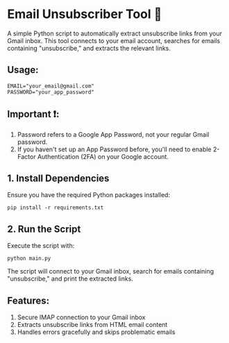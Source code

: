 # Email Unsubscriber Tool 📧

A simple Python script to automatically extract unsubscribe links from your Gmail inbox. This tool connects to your email account, searches for emails containing "unsubscribe," and extracts the relevant links.

## Usage:
```
EMAIL="your_email@gmail.com"
PASSWORD="your_app_password"
```
## Important ❗:
1. Password refers to a Google App Password, not your regular Gmail password.
2. If you haven't set up an App Password before, you'll need to enable 2-Factor Authentication (2FA) on your Google account.

## 1. Install Dependencies
Ensure you have the required Python packages installed:
```
pip install -r requirements.txt
```
## 2. Run the Script
Execute the script with:
```
python main.py
```
The script will connect to your Gmail inbox, search for emails containing "unsubscribe," and print the extracted links.

## Features:
1. Secure IMAP connection to your Gmail inbox
2. Extracts unsubscribe links from HTML email content
3. Handles errors gracefully and skips problematic emails

